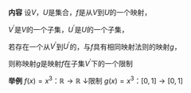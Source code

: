 **内容**
设$V，U$是集合，$f$是从$V$到$U$的一个映射，

$V^\prime$是$V$的一个子集，$U^\prime$是$U$的一个子集，

若存在一个从$V^\prime$到$U^\prime$的，与$f$具有相同映射法则的映射$g$，

则称映射$g$是映射$f$在子集$V^\prime$下的一个限制

**举例**
$f(x)=x^3：\mathbb R\longrightarrow\mathbb R$
$\downarrow$限制
$g(x)=x^3：[0,1]\longrightarrow[0,1]$
